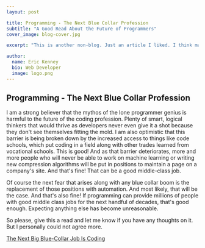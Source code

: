 ```yaml
---
layout: post

title: Programming - The Next Blue Collar Profession
subtitle: "A Good Read About the Future of Programmers"
cover_image: blog-cover.jpg

excerpt: "This is another non-blog. Just an article I liked. I think many non-developers, would consider transitioning to programming if they made this sort of realization"

author:
  name: Eric Kenney
  bio: Web Developer
  image: logo.png
---
```



## Programming - The Next Blue Collar Profession

I am a strong believer that the mythos of the lone programmer genius is harmful to the future of the coding profession. Plenty of smart, logical thinkers that would thrive as developers never even give it a shot because they don't see themselves fitting the mold. I am also optimistic that this barrier is being broken down by the increased access to things like code schools, which put coding in a field along with other trades learned from vocational schools. This is good! And as that barrier deteriorates, more and more people who will never be able to work on machine learning or writing new compression algorithms will be put in positions to maintain a page on a company's site. And that's fine! That can be a good middle-class job. 

Of course the next fear that arises along with any blue collar boom is the replacement of those positions with automation. And most likely, that will be the case. And that's also fine! If programming can provide millions of people with good middle class jobs for the next handful of decades, that's good enough. Expecting anything else has become unreasonable. 

So please, give this a read and let me know if you have any thoughts on it. But I personally could not agree more.

[The Next Big Blue-Collar Job Is Coding](https://www.wired.com/2017/02/programming-is-the-new-blue-collar-job/)

